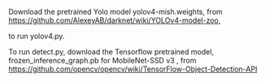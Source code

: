 Download the pretrained Yolo model yolov4-mish.weights, from https://github.com/AlexeyAB/darknet/wiki/YOLOv4-model-zoo, 

to run yolov4.py.

To run detect.py, download the Tensorflow pretrained model, frozen_inference_graph.pb for MobileNet-SSD v3 , from https://github.com/opencv/opencv/wiki/TensorFlow-Object-Detection-API


